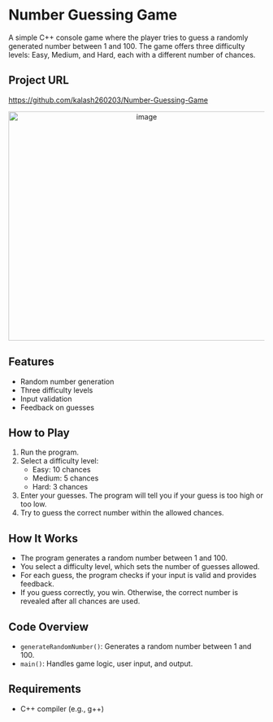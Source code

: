 # Number Guessing Game

A simple C++ console game where the player tries to guess a randomly generated number between 1 and 100. The game offers three difficulty levels: Easy, Medium, and Hard, each with a different number of chances.

## Project URL
https://github.com/kalash260203/Number-Guessing-Game

<p align="center">
  <img width="528" height="451" alt="image" src="https://github.com/user-attachments/assets/3ebf7b73-a9b4-4480-af52-2e1ec157b511" />
</p>

## Features
- Random number generation
- Three difficulty levels
- Input validation
- Feedback on guesses

## How to Play
1. Run the program.
2. Select a difficulty level:
   - Easy: 10 chances
   - Medium: 5 chances
   - Hard: 3 chances
3. Enter your guesses. The program will tell you if your guess is too high or too low.
4. Try to guess the correct number within the allowed chances.

## How It Works
- The program generates a random number between 1 and 100.
- You select a difficulty level, which sets the number of guesses allowed.
- For each guess, the program checks if your input is valid and provides feedback.
- If you guess correctly, you win. Otherwise, the correct number is revealed after all chances are used.

## Code Overview
- `generateRandomNumber()`: Generates a random number between 1 and 100.
- `main()`: Handles game logic, user input, and output.

## Requirements
- C++ compiler (e.g., g++)
